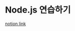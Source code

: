 # Node.js 연습하기
[notion link](https://jonggurl96.notion.site/NodeJS-d44746ec8f7548b681b4b351e06e69ae)
